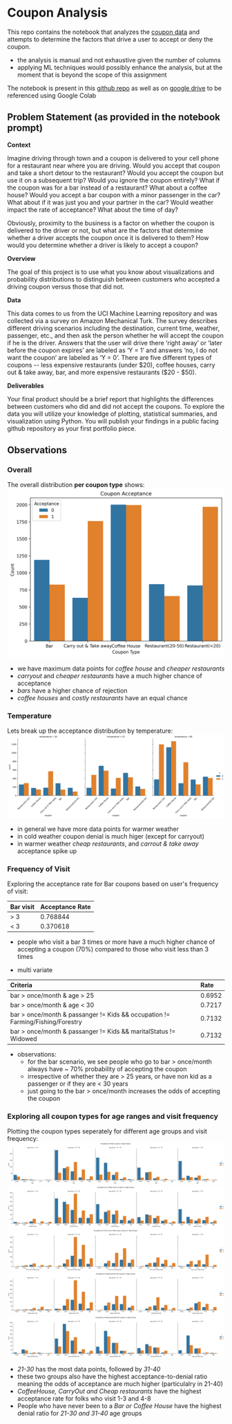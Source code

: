 # Coupon Analysis

This repo contains the notebook that analyzes the [coupon data](./data/coupons.csv) and attempts to determine the factors that drive a user to accept or deny the coupon. 
- the analysis is manual and not exhaustive given the number of columns
- applying ML techniques would possibly enhance the analysis, but at the moment that is beyond the scope of this assignment

The notebook is present in this [github repo](./prompt.ipynb) as well as on [google drive](https://colab.research.google.com/drive/1Fm75hjiLj5AfgSSbWp8s4Fu6YLSjDC04?usp=sharing) to be referenced using Google Colab

## Problem Statement (as provided in the notebook prompt)
**Context**

Imagine driving through town and a coupon is delivered to your cell phone for a restaurant near where you are driving. Would you accept that coupon and take a short detour to the restaurant? Would you accept the coupon but use it on a subsequent trip? Would you ignore the coupon entirely? What if the coupon was for a bar instead of a restaurant? What about a coffee house? Would you accept a bar coupon with a minor passenger in the car? What about if it was just you and your partner in the car? Would weather impact the rate of acceptance? What about the time of day?

Obviously, proximity to the business is a factor on whether the coupon is delivered to the driver or not, but what are the factors that determine whether a driver accepts the coupon once it is delivered to them? How would you determine whether a driver is likely to accept a coupon?

**Overview**

The goal of this project is to use what you know about visualizations and probability distributions to distinguish between customers who accepted a driving coupon versus those that did not.

**Data**

This data comes to us from the UCI Machine Learning repository and was collected via a survey on Amazon Mechanical Turk. The survey describes different driving scenarios including the destination, current time, weather, passenger, etc., and then ask the person whether he will accept the coupon if he is the driver. Answers that the user will drive there ‘right away’ or ‘later before the coupon expires’ are labeled as ‘Y = 1’ and answers ‘no, I do not want the coupon’ are labeled as ‘Y = 0’.  There are five different types of coupons -- less expensive restaurants (under \$20), coffee houses, carry out & take away, bar, and more expensive restaurants (\$20 - $50).

**Deliverables**

Your final product should be a brief report that highlights the differences between customers who did and did not accept the coupons.  To explore the data you will utilize your knowledge of plotting, statistical summaries, and visualization using Python. You will publish your findings in a public facing github repository as your first portfolio piece.

## Observations

### Overall
The overall distribution **per coupon type** shows:
![overall acceptance](./images/coupon_acceptance_overall.png)

- we have maximum data points for *coffee house* and *cheaper restaurants*
- *carryout* and *cheaper restaurants* have a much higher chance of acceptance
- *bars* have a higher chance of rejection
- *coffee houses* and *costly restaurants* have an equal chance

### Temperature
Lets break up the acceptance distribution by temperature:
![temperature based acceptance](./images/coupon_acceptance_temperature.png)

- in general we have more data points for warmer weather
- in cold weather coupon denial is much higer (except for carryout)
- in warmer weather *cheap restaurants*, and *carrout & take away* acceptance spike up

### Frequency of Visit
Exploring the acceptance rate for Bar coupons based on user's frequency of visit:

| Bar visit | Acceptance Rate |
|:----------|:----------------|
| > 3 | 0.768844 |
| < 3 | 0.370618 |

- people who visit a bar 3 times or more have a much higher chance of accepting a coupon (70%) compared to those who visit less than 3 times

- multi variate 

| Criteria | Rate |
|:---------|:-----|
| bar > once/month & age > 25 | 0.6952 |
| bar > once/month & age < 30 | 0.7217 |
| bar > once/month & passanger != Kids && occupation != Farming/Fishing/Forestry | 0.7132 |
| bar > once/month & passanger != Kids && maritalStatus != Widowed | 0.7132 |

- observations:
	- for the bar scenario, we see people who go to bar > once/month always have ~ 70% probability of accepting the coupon
	- irrespective of whether they are > 25 years, or have non kid as a passenger or if they are < 30 years
	- just going to the bar > once/month increases the odds of accepting the coupon

### Exploring all coupon types for age ranges and visit frequency
Plotting the coupon types seperately for different age groups and visit frequency:
![Bar based acceptance](./images/coupon_acceptance_Bar.png)
![Coffee House based acceptance](./images/coupon_acceptance_Coffee%20House.png)
![Carry out & Take away based acceptance](./images/coupon_acceptance_Carry%20out%20%26%20Take%20away.png)
![RestaurantLessThan20 based acceptance](./images/coupon_acceptance_Restaurant(_20).png)
![Restaurant20To50 based acceptance](./images/coupon_acceptance_Restaurant(20-50).png)

- *21-30* has the most data points, followed by *31-40*
- these two groups also have the highest acceptance-to-denial ratio meaning the odds of acceptance are much higher (particulalry in 21-40)
- *CoffeeHouse, CarryOut and Cheap restaurants* have the highest acceptance rate for folks who visit 1-3 and 4-8
- People who have never been to a *Bar or Coffee House* have the highest denial ratio for *21-30 and 31-40* age groups


